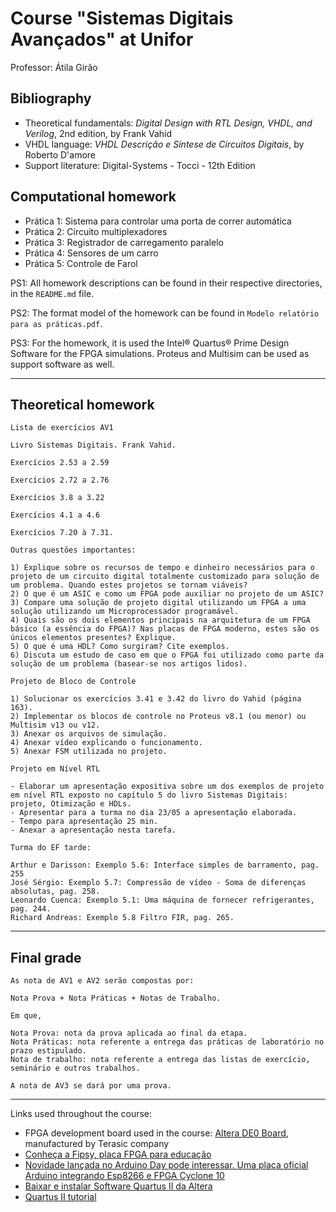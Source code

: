 # Course "Sistemas Digitais Avançados" at Unifor

Professor: Átila Girão

## Bibliography
- Theoretical fundamentals: *Digital Design with RTL Design, VHDL, and Verilog*, 2nd edition, by Frank Vahid
- VHDL language: *VHDL Descrição e Síntese de Circuitos Digitais*, by Roberto D'amore
- Support literature: Digital-Systems - Tocci - 12th Edition

## Computational homework

- Prática 1: Sistema para controlar uma porta de correr automática
- Prática 2: Circuito multiplexadores
- Prática 3: Registrador de carregamento paralelo
- Prática 4: Sensores de um carro
- Prática 5: Controle de Farol

PS1: All homework descriptions can be found in their respective directories, in the `README.md` file.

PS2: The format model of the homework can be found in `Modelo relatório para as práticas.pdf`.

PS3: For the homework, it is used the Intel® Quartus® Prime Design Software for the FPGA simulations. Proteus and Multisim can be used as support software as well.

---

## Theoretical homework

```
Lista de exercícios AV1

Livro Sistemas Digitais. Frank Vahid.

Exercícios 2.53 a 2.59

Exercícios 2.72 a 2.76

Exercícios 3.8 a 3.22

Exercícios 4.1 a 4.6

Exercícios 7.20 à 7.31.

Outras questões importantes:

1) Explique sobre os recursos de tempo e dinheiro necessários para o projeto de um circuito digital totalmente customizado para solução de um problema. Quando estes projetos se tornam viáveis?
2) O que é um ASIC e como um FPGA pode auxiliar no projeto de um ASIC?
3) Compare uma solução de projeto digital utilizando um FPGA a uma solução utilizando um Microprocessador programável.
4) Quais são os dois elementos principais na arquitetura de um FPGA básico (a essência do FPGA)? Nas placas de FPGA moderno, estes são os únicos elementos presentes? Explique.
5) O que é uma HDL? Como surgiram? Cite exemplos.
6) Discuta um estudo de caso em que o FPGA foi utilizado como parte da solução de um problema (basear-se nos artigos lidos).
```

```
Projeto de Bloco de Controle

1) Solucionar os exercícios 3.41 e 3.42 do livro do Vahid (página 163).
2) Implementar os blocos de controle no Proteus v8.1 (ou menor) ou Multisim v13 ou v12.
3) Anexar os arquivos de simulação.
4) Anexar vídeo explicando o funcionamento.
5) Anexar FSM utilizada no projeto.
```

```
Projeto em Nível RTL

- Elaborar um apresentação expositiva sobre um dos exemplos de projeto em nível RTL exposto no capítulo 5 do livro Sistemas Digitais: projeto, Otimização e HDLs.
- Apresentar para a turma no dia 23/05 a apresentação elaborada.
- Tempo para apresentação 25 min.
- Anexar a apresentação nesta tarefa.

Turma do EF tarde:

Arthur e Darisson: Exemplo 5.6: Interface simples de barramento, pag. 255
José Sérgio: Exemplo 5.7: Compressão de vídeo - Soma de diferenças absolutas, pag. 258.
Leonardo Cuenca: Exemplo 5.1: Uma máquina de fornecer refrigerantes, pag. 244.
Richard Andreas: Exemplo 5.8 Filtro FIR, pag. 265.
```

---

## Final grade

```
As nota de AV1 e AV2 serão compostas por:

Nota Prova + Nota Práticas + Notas de Trabalho.

Em que,

Nota Prova: nota da prova aplicada ao final da etapa.
Nota Práticas: nota referente a entrega das práticas de laboratório no prazo estipulado.
Nota de trabalho: nota referente a entrega das listas de exercício, seminário e outros trabalhos.

A nota de AV3 se dará por uma prova.
```

---

Links used throughout the course:
- FPGA development board used in the course: [Altera DE0 Board][1], manufactured by Terasic company
- [Conheça a Fipsy, placa FPGA para educação][2]
- [Novidade lançada no Arduino Day pode interessar. Uma placa oficial Arduino integrando Esp8266 e FPGA Cyclone 10][3]
- [Baixar e instalar Software Quartus II da Altera][4]
- [Quartus II tutorial][5]

[1]: https://www.terasic.com.tw/cgi-bin/page/archive.pl?Language=English&No=364&authuser=2
[2]: https://embarcados.com.br/fipsy-placa-fpga-para-educacao/
[3]: https://www.hackster.io/news/introducing-the-mkr-vidor-4000-7b3f50e7f12f
[4]: https://www.intel.com/content/www/us/en/collections/products/fpga/software/downloads.html?edition=web&authuser=2
[5]: https://www.youtube.com/watch?v=F0-CgRe6hAc&ab_channel=WRKits